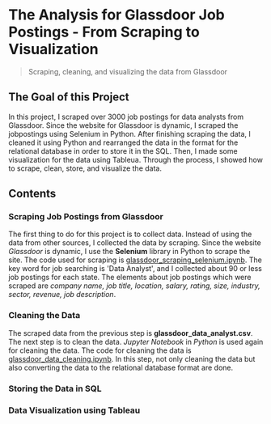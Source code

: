 # The Analysis for Glassdoor Job Postings - From Scraping to Visualization
>  Scraping, cleaning, and visualizing the data from Glassdoor

## The Goal of this Project
In this project, I scraped over 3000 job postings for data analysts from Glassdoor. Since the website for Glassdoor is dynamic, I scraped the jobpostings using Selenium in Python.
After finishing scraping the data, I cleaned it using Python and rearranged the data in the format for the relational database in order to store it in the SQL.
Then, I made some visualization for the data using Tableua. Through the process, I showed how to scrape, clean, store, and visualize the data. 

## Contents
### Scraping Job Postings from Glassdoor
The first thing to do for this project is to collect data. Instead of using the data from other sources, I collected the data by scraping. Since the website *Glassdoor* is dynamic, I use the **Selenium** library in Python to scrape the site. The code used for scraping is [glassdoor_scraping_selenium.ipynb](https://github.com/yjeong5126/glassdoor_data_analyst/blob/master/glassdoor_scraping_selenium.ipynb). The key word for job searching is 'Data Analyst', and I collected about 90 or less job postings for each state. The elements about job postings which were scraped are *company name, job title, location, salary, rating, size, industry, sector, revenue, job description*.

### Cleaning the Data
The scraped data from the previous step is **glassdoor_data_analyst.csv**. The next step is to clean the data. *Jupyter Notebook* in *Python* is used again for cleaning the data. The code for cleaning the data is [glassdoor_data_cleaning.ipynb](https://github.com/yjeong5126/glassdoor_data_analyst/blob/master/glassdoor_data_cleaning.ipynb). In this step, not only cleaning the data but also converting the data to the relational database format are done. 

### Storing the Data in SQL
### Data Visualization using Tableau
